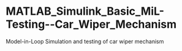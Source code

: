 # MATLAB_Simulink_Basic_MiL-Testing--Car_Wiper_Mechanism
 Model-in-Loop Simulation and testing of car wiper mechanism
